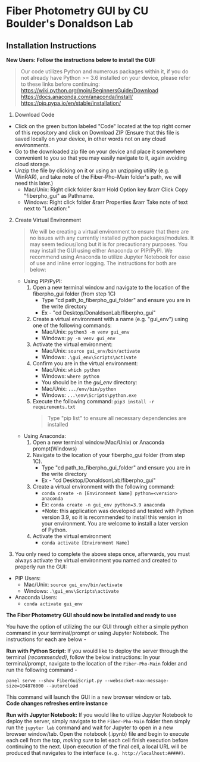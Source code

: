 # Fiber Photometry GUI by CU Boulder's Donaldson Lab

## Installation Instructions

**New Users: Follow the instructions below to install the GUI:**
> Our code utilizes Python and numerous packages within it, if you do not already have Python >= 3.6 installed on your device, please refer to these links before continuing: <br>
https://wiki.python.org/moin/BeginnersGuide/Download \
https://docs.anaconda.com/anaconda/install/ \
https://pip.pypa.io/en/stable/installation/

1. Download Code
- Click on the green button labeled "Code" located at the top right corner of this repository and click on Download ZIP (Ensure that this file is saved locally on your device, in other words not on any cloud environments.
- Go to the downloaded zip file on your device and place it somewhere convenient to you so that you may easily navigate to it, again avoiding cloud storage.
- Unzip the file by clicking on it or using an unzipping utility (e.g. WinRAR), and take note of the Fiber-Pho-Main folder's path, we will need this later.)
    - Mac/Unix: Right click folder &rarr Hold Option key &rarr Click Copy "fiberpho_gui" as Pathname.
    - Windows: Right click folder &rarr Properties &rarr Take note of text next to "Location:"

2. Create Virtual Environment
    > We will be creating a virtual environment to ensure that there are no issues with any currently installed python packages/modules. It may seem tedious/long but it is for precautionary purposes. You may install the GUI using either Anaconda or PIP/PyPI. We recommend using Anaconda to utilize Jupyter Notebook for ease of use and inline error logging. The instructions for both are below:
    - Using PIP/PyPI:
        1. Open a new terminal window and navigate to the location of the fiberpho_gui folder (from step 1C)
            - Type "cd path_to_fiberpho_gui_folder" and ensure you are in the write directory
            - Ex - "cd Desktop/DonaldsonLab/fiberpho_gui"
        2. Create a virtual environment with a name (e.g. "gui_env") using one of the following commands: 
            - Mac/Unix: `python3 -m venv gui_env`
            - Windows: `py -m venv gui_env`
        3. Activate the virtual environment:
            - Mac/Unix: `source gui_env/bin/activate`
            - Windows: `.\gui_env\Scripts\activate`
        4. Confirm you are in the virtual environment:
            - Mac/Unix: `which python`
            - Windows: `where python` 
            - You should be in the *gui_env* directory: 
            - Mac/Unix: `.../env/bin/python`
            - Windows: `...\env\Scripts\python.exe`
        5. Execute the following command: `pip3 install -r requirements.txt`
            > Type "pip list" to ensure all necessary dependencies are installed
    - Using Anaconda:
        1. Open a new terminal window(Mac/Unix) or Anaconda prompt(Windows)
        2. Navigate to the location of your fiberpho_gui folder (from step 1C).
            - Type "cd path_to_fiberpho_gui_folder" and ensure you are in the write directory
            - Ex - "cd Desktop/DonaldsonLab/fiberpho_gui"
        3. Create a virtual environment with the following command:
            - `conda create -n [Environment Name] python=<version> anaconda`
            - Ex: `conda create -n gui_env python=3.9 anaconda`
            - *Note: this application was developed and tested with Python version 3.9, so it is recommended to install this version in your environment. You are welcome to install a later version of Python.
        4. Activate the virtual environment
            - `conda activate [Environment Name]`

3. You only need to complete the above steps once, afterwards, you must always activate the virtual environment you named and created to properly run the GUI:
- PIP Users: 
    - Mac/Unix: `source gui_env/bin/activate`
    - Windows: `.\gui_env\Scripts\activate`
- Anaconda Users:
    - `conda activate gui_env`

**The Fiber Photometry GUI should now be installed and ready to use**

You have the option of utilizing the our GUI through either a simple python command in your terminal/prompt or using Jupyter Notebook. The instructions for each are below -

**Run with Python Script:**
If you would like to deploy the server through the terminal *(recommended)*, follow the below instructions:
In your terminal/prompt, navigate to the location of the `Fiber-Pho-Main` folder and run the following command -

`panel serve --show FiberGuiScript.py --websocket-max-message-size=104876000 --autoreload`

This command will launch the GUI in a new browser window or tab. \
**Code changes refreshes entire instance**

**Run with Jupyter Notebook:**
If you would like to utilize Jupyter Notebook to deploy the server, simply navigate to the `Fiber-Pho-Main` folder then simply run the `jupyter lab` command and wait for Jupyter to open in a new browser window/tab. Open the notebook (.ipynb) file and begin to execute each cell from the top, *making sure* to let each cell finish execution before continuing to the next. Upon execution of the final cell, a local URL will be produced that navigates to the interface `(e.g. http://localhost:#####)`.
